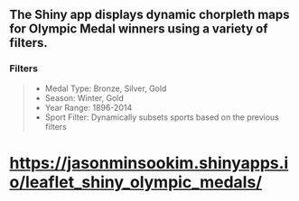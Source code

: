 ## The Shiny app displays dynamic chorpleth maps for Olympic Medal winners using a variety of filters. 

### Filters
>- Medal Type: Bronze, Silver, Gold
>- Season: Winter, Gold
>- Year Range: 1896-2014
>- Sport Filter: Dynamically subsets sports based on the previous filters

# https://jasonminsookim.shinyapps.io/leaflet_shiny_olympic_medals/
